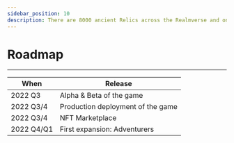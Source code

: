 ```yaml
---
sidebar_position: 10
description: There are 8000 ancient Relics across the Realmverse and one exists on each Realm.
---
```


# Roadmap
---

| When | Release |
| ----------- | ----------- |
| 2022 Q3 | Alpha & Beta of the game |
| 2022 Q3/4 | Production deployment of the game |
| 2022 Q3/4 | NFT Marketplace |
| 2022 Q4/Q1 | First expansion: Adventurers |
